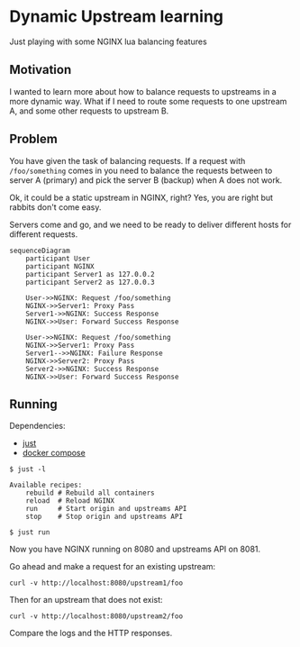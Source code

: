 # Dynamic Upstream learning

Just playing with some NGINX lua balancing features

## Motivation

I wanted to learn more about how to balance requests to upstreams in a more dynamic way. What if I need to route some requests to one upstream A, and some other requests to upstream B.

## Problem

You have given the task of balancing requests. If a request with `/foo/something` comes in you need to balance the requests between to server A (primary) and pick the server B (backup) when A does not work.

Ok, it could be a static upstream in NGINX, right? Yes, you are right but rabbits don't come easy.

Servers come and go, and we need to be ready to deliver different hosts for different requests.

```mermaid
sequenceDiagram
    participant User
    participant NGINX
    participant Server1 as 127.0.0.2
    participant Server2 as 127.0.0.3

    User->>NGINX: Request /foo/something
    NGINX->>Server1: Proxy Pass
    Server1->>NGINX: Success Response
    NGINX->>User: Forward Success Response

    User->>NGINX: Request /foo/something
    NGINX->>Server1: Proxy Pass
    Server1-->>NGINX: Failure Response
    NGINX->>Server2: Proxy Pass
    Server2->>NGINX: Success Response
    NGINX->>User: Forward Success Response
```

## Running

Dependencies:

* [just](https://github.com/casey/just)
* [docker compose](https://docs.docker.com/compose/)

```console
$ just -l

Available recipes:
    rebuild # Rebuild all containers
    reload  # Reload NGINX
    run     # Start origin and upstreams API
    stop    # Stop origin and upstreams API
```

```console
$ just run
```

Now you have NGINX running on 8080 and upstreams API on 8081.

Go ahead and make a request for an existing upstream:

```
curl -v http://localhost:8080/upstream1/foo
```

Then for an upstream that does not exist:

```
curl -v http://localhost:8080/upstream2/foo
```

Compare the logs and the HTTP responses.
